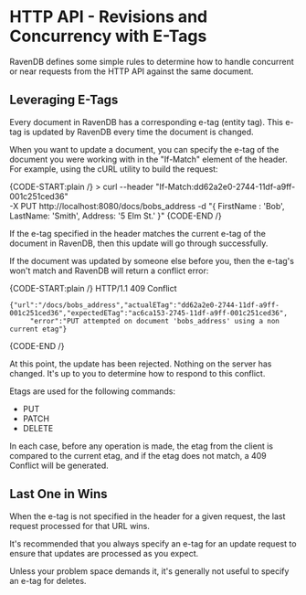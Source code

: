 # HTTP API - Revisions and Concurrency with E-Tags
RavenDB defines some simple rules to determine how to handle concurrent or near requests from the HTTP API against the same document. 

## Leveraging E-Tags

Every document in RavenDB has a corresponding e-tag (entity tag). This e-tag is updated by RavenDB every time the document is changed.

When you want to update a document, you can specify the e-tag of the document you were working with in the "If-Match" element of the header. For example, using the cURL utility to build the request: 

{CODE-START:plain /}
    > curl --header "If-Match:dd62a2e0-2744-11df-a9ff-001c251ced36"  
         -X PUT http://localhost:8080/docs/bobs_address -d "{ FirstName : 'Bob', LastName: 'Smith', Address: '5 Elm St.' }"
{CODE-END /}

If the e-tag specified in the header matches the current e-tag of the document in RavenDB, then this update will go through successfully.

If the document was updated by someone else before you, then the e-tag's won't match and RavenDB will return a conflict error: 

{CODE-START:plain /}
    HTTP/1.1 409 Conflict  
    
    {"url":"/docs/bobs_address","actualETag":"dd62a2e0-2744-11df-a9ff-001c251ced36","expectedETag":"ac6ca153-2745-11df-a9ff-001c251ced36",  
         "error":"PUT attempted on document 'bobs_address' using a non current etag"}
{CODE-END /}

At this point, the update has been rejected. Nothing on the server has changed. It's up to you to determine how to respond to this conflict.

Etags are used for the following commands:

* PUT
* PATCH
* DELETE

In each case, before any operation is made, the etag from the client is compared to the current etag, and if the etag does not match, a 409 Conflict will be generated.

## Last One in Wins

When the e-tag is not specified in the header for a given request, the last request processed for that URL wins.

It's recommended that you always specify an e-tag for an update request to ensure that updates are processed as you expect.

Unless your problem space demands it, it's generally not useful to specify an e-tag for deletes.